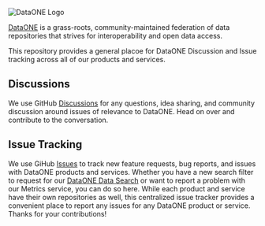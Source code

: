 ![DataONE Logo](https://camo.githubusercontent.com/dee1d48b632bdd44cb64ccd8e2d9916c9ced907b8488a33e4c0e4f8c0eeb9acb/68747470733a2f2f7777772e646174616f6e652e6f72672f73697465732f616c6c2f696d616765732f446174614f4e455f4c4f474f2e6a7067)

[DataONE](https://dataone.org) is a grass-roots, community-maintained federation of data repositories that strives for interoperability and open data access. 

This repository provides a general placoe for DataONE Discussion and Issue tracking across all of our products and services.

## Discussions

We use GitHub [Discussions](https://github.com/DataONEorg/dataone/discussions) for any questions, idea sharing, and community discussion around issues of relevance to DataONE. Head on over and contribute to the conversation.

## Issue Tracking

We use GiHub [Issues](https://github.com/DataONEorg/dataone/issues) to track new feature requests, bug reports, and issues with DataONE products and services. Whether you have a new search filter to request for our [DataONE Data Search](https://search.dataone.org) or want to report a problem with our Metrics service, you can do so here. While each product and service have their own repositories as well, this centralized issue tracker provides a convenient place to report any issues for any DataONE product or service.  Thanks for your contributions!

